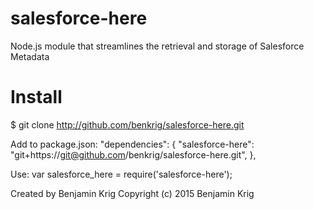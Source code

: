 # salesforce-here
Node.js module that streamlines the retrieval and storage of Salesforce Metadata


# Install

$ git clone http://github.com/benkrig/salesforce-here.git

Add to package.json: 
"dependencies": {
    "salesforce-here": "git+https://git@github.com/benkrig/salesforce-here.git",
},

Use:
var salesforce_here = require('salesforce-here');



Created by Benjamin Krig
Copyright (c) 2015 Benjamin Krig
